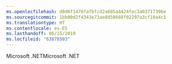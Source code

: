 ```yaml
---
ms.openlocfilehash: d8d6f1476fafbfcd2a605a4424fec3a0371739be
ms.sourcegitcommit: 1bb00d2f4343e73ae8d58668f02297a3cf10a4c1
ms.translationtype: HT
ms.contentlocale: es-ES
ms.lasthandoff: 06/15/2019
ms.locfileid: "63878503"
---
```

<span data-ttu-id="1534e-101">Microsoft .NET</span><span class="sxs-lookup"><span data-stu-id="1534e-101">Microsoft .NET</span></span>